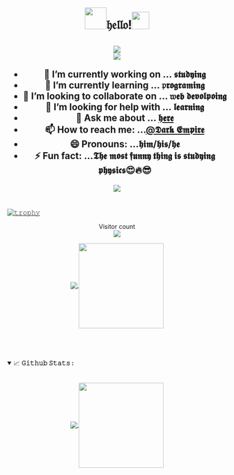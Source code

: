 <!--
**DARKEMPIRESLBOTS/DARKEMPIRESLBOTS** is a ✨ _special_ ✨ repository because its `README.md` (this file) appears on your GitHub profile.

Here are some ideas to get you started:

- 🔭 I’m currently working on ...
- 🌱 I’m currently learning ...
- 👯 I’m looking to collaborate on ...
- 🤔 I’m looking for help with ...
- 💬 Ask me about ...
- 📫 How to reach me: ...
- 😄 Pronouns: ...
- ⚡ Fun fact: ...
-->
<h1 align="center">
  <a target="_blank">
    <img src="https://github.com/DARKEMPIRESLBOTS/DARKEMPIRESLBOTS/blob/a8bc06c5130bd49cf6a679c758b1b526703e69af/GIFS/74bc5c25eb8a960229f43545854aabdd.gif" width="50px" style="max-width:100%;"></a>𝔥𝔢𝔩𝔩𝔬!<a target="_blank"><img src="https://github.com/DARKEMPIRESLBOTS/DARKEMPIRESLBOTS/blob/a8bc06c5130bd49cf6a679c758b1b526703e69af/GIFS/Hi.gif" width="40px" /></a></h1>

<p>
  <h2 align="center"><img src="https://readme-typing-svg.herokuapp.com/?lines=𝔥𝔢𝔩𝔩𝔬+I'm+𝕯𝖆𝖗𝖐+𝕰𝖒𝖕𝖎𝖗𝖊!;This+is+My+profile!;&font=Fira%20Code&center=true&size=75&width=1000&height=150"><br>
   <img src="https://readme-typing-svg.herokuapp.com/?lines=I'm+a+𝖕𝖗𝖔𝖌𝖗𝖆𝖒𝖒𝖊𝖗;&font=Fira%20Code&center=true&size=40&width=400&height=75">
</p>



- 🔭 I’m currently working on ... 𝖘𝖙𝖚𝖉𝖞𝖎𝖓𝖌
- 🌱 I’m currently learning ... 𝔭𝖗𝖔𝖌𝖗𝖆𝖒𝖎𝖓𝖌
- 👯 I’m looking to collaborate on ... 𝔴𝖊𝖇 𝖉𝖊𝖛𝖔𝖑𝖕𝖔𝖎𝖓𝖌
- 🤔 I’m looking for help with ... 𝖑𝖊𝖆𝖗𝖓𝖎𝖓𝖌
- 💬 Ask me about ... [𝖍𝖊𝖗𝖊](https://github.com/DARKEMPIRESLBOTS)
- 📫 How to reach me: ...[@𝕯𝖆𝖗𝖐 𝕰𝖒𝖕𝖎𝖗𝖊](https://t.me/SL_BOTS_TM)
- 😄 Pronouns: ...𝖍𝖎𝖒/𝖍𝖎𝖘/𝖍𝖊
- ⚡ Fun fact: ...𝕿𝖍𝖊 𝖒𝖔𝖘𝖙 𝖋𝖚𝖓𝖓𝖞 𝖙𝖍𝖎𝖓𝖌 𝖎𝖘 𝖘𝖙𝖚𝖉𝖞𝖎𝖓𝖌 𝖕𝖍𝖞𝖘𝖎𝖈𝖘😍🔥😎



 
<p align="center">
  <a>
        <img align="center" src="https://github-readme-streak-stats.herokuapp.com/?user=DARKEMPIRESLBOTS&theme=dark&hide_border=true"/>
      </a>
</p>



#

[![𝚝𝚛𝚘𝚙𝚑𝚢](https://github-profile-trophy.vercel.app/?username=DARKEMPIRESLBOTS&column=8&margin-w=15&margin-h=15&no-bg=true&no-frame=true&theme=juicyfresh)](https://github.com/DARKEMPIRESLBOTS)

<p align="center"> 
  Visitor count<br>
  <img src="https://profile-counter.glitch.me/DARKEMPIRESLBOTS/count.svg" />
</p>
<p align="center">
  <a href="https://github.com/DARKEMPIRESLBOTS">
    <img align="center" src="https://github-readme-stats.vercel.app/api?username=DARKEMPIRESLBOTS&show_icons=true&hide_border=true&title_color=94b4a4&amp&icon_color=FFFFFF&amp&text_color=FFFFFF&amp&bg_color=000000&count_private=true&include_all_commits=true"/>
  </a>
  <a href="https://github.com/DARKEMPIRESLBOTS">
    <img align="center" height="195px" src="https://github-readme-stats.vercel.app/api/top-langs/?username=DARKEMPIRESLBOTS&text_color=FFFFFF&bg_color=000000&title_color=94b4a4&langs_count=15&layout=compact&hide_border=true" />
  </a>
</p>
</details>
<br>





#
<details open="">
<summary>
  <g-emoji class="g-emoji" alias="chart_with_upwards_trend" fallback-src="https://github.githubassets.com/images/icons/emoji/unicode/1f4c8.png">📈</g-emoji>
  <strong>𝙶𝚒𝚝𝚑𝚞𝚋 𝚂𝚝𝚊𝚝𝚜 : </strong>
</summary>
<br>

<p align="center">
  <a href="https://github.com/TharukRenuja">
    <img align="center" src="https://github-readme-stats.vercel.app/api?username=DARKEMPIRESLBOTS&show_icons=true&hide_border=true&title_color=94b4a4&amp&icon_color=FFFFFF&amp&text_color=FFFFFF&amp&bg_color=000000&count_private=true&include_all_commits=true"/>
  </a>
  <a href="https://github.com/DARKEMPIRESLBOTS">
    <img align="center" height="195px" src="https://github-readme-stats.vercel.app/api/top-langs/?username=DARKEMPIRESLBOTS&text_color=FFFFFF&bg_color=000000&title_color=94b4a4&langs_count=15&layout=compact&hide_border=true" />
  </a>
</p>
</details>


